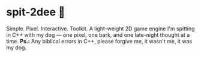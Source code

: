 # spit-2dee 🔧
Simple. Pixel. Interactive. Toolkit. A light-weight 2D game engine I'm spitting in C++ with my dog — one pixel, one bark, and one late-night thought at a time.
**Ps.:** Any biblical errors in C++, please forgive me, it wasn't me, it was my dog.
